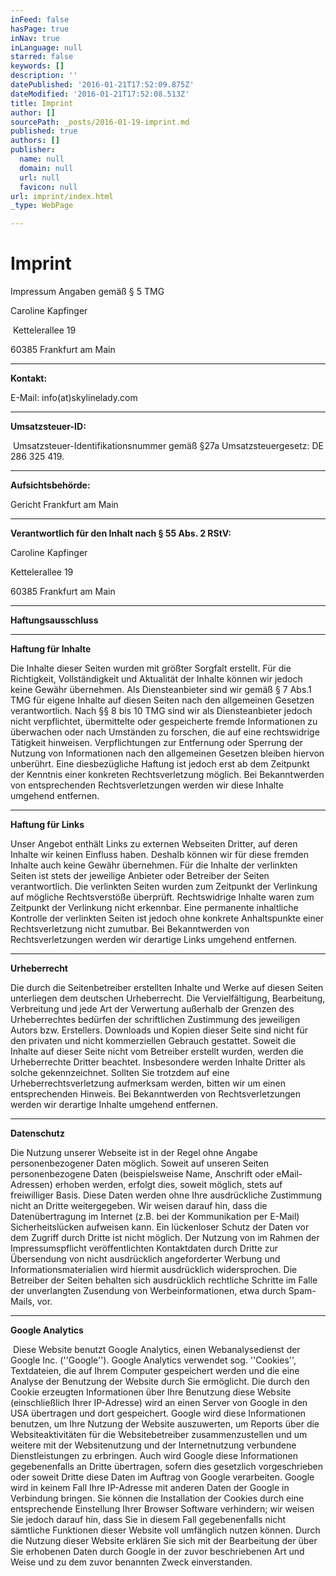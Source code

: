 ```yaml
---
inFeed: false
hasPage: true
inNav: true
inLanguage: null
starred: false
keywords: []
description: ''
datePublished: '2016-01-21T17:52:09.875Z'
dateModified: '2016-01-21T17:52:08.513Z'
title: Imprint
author: []
sourcePath: _posts/2016-01-19-imprint.md
published: true
authors: []
publisher:
  name: null
  domain: null
  url: null
  favicon: null
url: imprint/index.html
_type: WebPage

---
```

# Imprint

Impressum Angaben gemäß § 5 TMG

Caroline Kapfinger

 Kettelerallee 19  

60385 Frankfurt am Main

****

**Kontakt:**

E-Mail: info(at)skylinelady.com 

****

**Umsatzsteuer-ID:**

 Umsatzsteuer-Identifikationsnummer gemäß
§27a Umsatzsteuergesetz: DE 286 325 419\.

****

**Aufsichtsbehörde:**

Gericht Frankfurt am Main

****

**Verantwortlich für den Inhalt nach § 55 Abs. 2 RStV:**

Caroline Kapfinger 

Kettelerallee 19 

60385 Frankfurt am Main

****

**Haftungsausschluss**

****

**Haftung für Inhalte**

Die Inhalte dieser Seiten wurden mit größter Sorgfalt
erstellt. Für die Richtigkeit, Vollständigkeit und Aktualität der
Inhalte können wir jedoch keine Gewähr
übernehmen. Als Diensteanbieter sind wir gemäß § 7 Abs.1 TMG für
eigene Inhalte auf diesen Seiten nach den allgemeinen
Gesetzen verantwortlich. Nach §§ 8 bis 10 TMG sind wir als Diensteanbieter
jedoch nicht verpflichtet, übermittelte oder gespeicherte
fremde Informationen zu überwachen oder nach Umständen
zu forschen, die auf eine rechtswidrige Tätigkeit hinweisen.
Verpflichtungen zur Entfernung oder Sperrung der Nutzung von Informationen
nach den allgemeinen Gesetzen bleiben hiervon
unberührt. Eine diesbezügliche Haftung ist jedoch erst ab dem
Zeitpunkt der Kenntnis einer konkreten Rechtsverletzung möglich.
Bei Bekanntwerden von entsprechenden Rechtsverletzungen werden
wir diese Inhalte umgehend entfernen.

****

**Haftung für Links**

Unser Angebot enthält Links zu externen Webseiten
Dritter, auf deren Inhalte wir keinen Einfluss haben. Deshalb
können wir für diese fremden Inhalte auch keine Gewähr übernehmen.
Für die Inhalte der verlinkten Seiten ist stets
der jeweilige Anbieter oder Betreiber der Seiten
verantwortlich. Die verlinkten Seiten wurden zum Zeitpunkt
der Verlinkung auf mögliche Rechtsverstöße überprüft.
Rechtswidrige Inhalte waren zum Zeitpunkt der Verlinkung nicht
erkennbar. Eine permanente inhaltliche Kontrolle der verlinkten
Seiten ist jedoch ohne konkrete Anhaltspunkte einer
Rechtsverletzung nicht zumutbar. Bei Bekanntwerden von
Rechtsverletzungen werden wir derartige Links umgehend entfernen.

****

**Urheberrecht**

Die durch die Seitenbetreiber erstellten Inhalte und Werke
auf diesen Seiten unterliegen dem deutschen Urheberrecht.
Die Vervielfältigung, Bearbeitung, Verbreitung und jede
Art der Verwertung außerhalb der Grenzen des Urheberrechtes bedürfen
der schriftlichen Zustimmung des jeweiligen Autors bzw. Erstellers.
Downloads und Kopien dieser Seite sind nicht für den privaten und
nicht kommerziellen Gebrauch gestattet. Soweit die Inhalte auf dieser
Seite nicht vom Betreiber erstellt wurden, werden die Urheberrechte
Dritter beachtet. Insbesondere werden Inhalte Dritter als
solche gekennzeichnet. Sollten Sie trotzdem auf
eine Urheberrechtsverletzung aufmerksam werden, bitten wir
um einen entsprechenden Hinweis. Bei Bekanntwerden
von Rechtsverletzungen werden wir derartige Inhalte umgehend entfernen.

****

**Datenschutz**

Die Nutzung unserer Webseite ist in der Regel ohne
Angabe personenbezogener Daten möglich. Soweit auf
unseren Seiten personenbezogene Daten (beispielsweise Name, Anschrift
oder eMail-Adressen) erhoben werden, erfolgt dies, soweit möglich, stets
auf freiwilliger Basis. Diese Daten werden ohne Ihre ausdrückliche
Zustimmung nicht an Dritte weitergegeben. Wir weisen darauf hin, dass die
Datenübertragung im Internet (z.B. bei der Kommunikation per E-Mail)
Sicherheitslücken aufweisen kann. Ein lückenloser Schutz der Daten vor
dem Zugriff durch Dritte ist nicht möglich. Der Nutzung von im Rahmen der
Impressumspflicht veröffentlichten Kontaktdaten durch Dritte zur
Übersendung von nicht ausdrücklich angeforderter Werbung
und Informationsmaterialien wird hiermit ausdrücklich widersprochen.
Die Betreiber der Seiten behalten sich ausdrücklich rechtliche
Schritte im Falle der unverlangten Zusendung
von Werbeinformationen, etwa durch Spam-Mails, vor.

****

**Google Analytics**

 Diese Website benutzt Google Analytics,
einen Webanalysedienst der Google
Inc. (''Google''). Google Analytics verwendet sog.
''Cookies'', Textdateien, die auf Ihrem
Computer gespeichert werden und die eine Analyse der Benutzung
der Website durch Sie ermöglicht. Die durch den Cookie erzeugten
Informationen über Ihre Benutzung
diese Website (einschließlich Ihrer IP-Adresse) wird an einen
Server von Google in den USA übertragen und dort
gespeichert. Google wird diese Informationen benutzen, um Ihre Nutzung der Website
auszuwerten, um Reports über die Websiteaktivitäten für
die Websitebetreiber zusammenzustellen und um weitere mit der
Websitenutzung und der
Internetnutzung verbundene Dienstleistungen zu erbringen. Auch
wird Google diese Informationen gegebenenfalls an Dritte übertragen, sofern
dies gesetzlich vorgeschrieben oder soweit Dritte diese Daten im
Auftrag von Google verarbeiten. Google wird in keinem Fall Ihre
IP-Adresse mit anderen Daten der Google in Verbindung bringen. Sie
können die Installation der Cookies durch eine entsprechende Einstellung
Ihrer Browser Software verhindern; wir weisen Sie jedoch darauf hin,
dass Sie in diesem Fall gegebenenfalls nicht
sämtliche Funktionen dieser Website voll umfänglich nutzen
können. Durch die Nutzung dieser Website erklären Sie sich mit der
Bearbeitung der über Sie erhobenen Daten durch Google in der
zuvor beschriebenen Art und Weise und zu dem zuvor benannten
Zweck einverstanden.